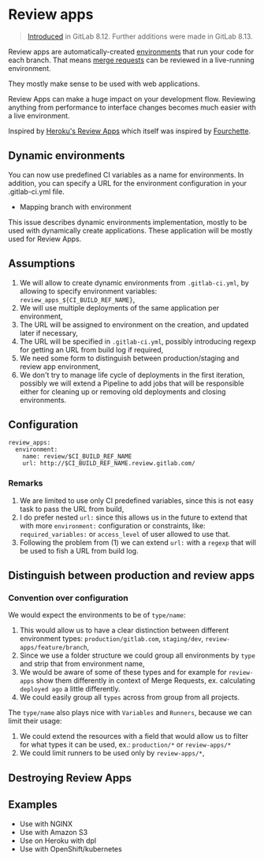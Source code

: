 # Review apps

> [Introduced][ce-21971] in GitLab 8.12. Further additions were made in GitLab 8.13.

Review apps are automatically-created [environments] that run your code for each
branch. That means [merge requests] can be reviewed in a live-running environment.

They mostly make sense to be used with web applications.

Review Apps can make a huge impact on your development flow. Reviewing anything
from performance to interface changes becomes much easier with a live environment.

>
Inspired by [Heroku's Review Apps][heroku-apps] which itself was inspired by
[Fourchette].

## Dynamic environments

You can now use predefined CI variables as a name for environments. In addition,
you can specify a URL for the environment configuration in your .gitlab-ci.yml
file.

- Mapping branch with environment

This issue describes dynamic environments implementation, mostly to be used with dynamically create applications.
These application will be mostly used for Review Apps.

## Assumptions

1. We will allow to create dynamic environments from `.gitlab-ci.yml`, by allowing to specify environment variables: `review_apps_${CI_BUILD_REF_NAME}`,
1. We will use multiple deployments of the same application per environment,
1. The URL will be assigned to environment on the creation, and updated later if necessary,
1. The URL will be specified in `.gitlab-ci.yml`, possibly introducing regexp for getting an URL from build log if required,
1. We need some form to distinguish between production/staging and review app environment,
1. We don't try to manage life cycle of deployments in the first iteration, possibly we will extend a Pipeline to add jobs that will be responsible either for cleaning up or removing old deployments and closing environments.

## Configuration

```
review_apps:
  environment:
    name: review/$CI_BUILD_REF_NAME
    url: http://$CI_BUILD_REF_NAME.review.gitlab.com/
```

### Remarks

1. We are limited to use only CI predefined variables, since this is not easy task to pass the URL from build,
2. I do prefer nested `url:` since this allows us in the future to extend that with more `environment:` configuration or constraints, like: `required_variables:` or `access_level` of user allowed to use that.
3. Following the problem from (1) we can extend `url:` with a `regexp` that will be used to fish a URL from build log.

## Distinguish between production and review apps

### Convention over configuration

We would expect the environments to be of `type/name`:

1. This would allow us to have a clear distinction between different environment types: `production/gitlab.com`, `staging/dev`, `review-apps/feature/branch`,
2. Since we use a folder structure we could group all environments by `type` and strip that from environment name,
3. We would be aware of some of these types and for example for `review-apps` show them differently in context of Merge Requests, ex. calculating `deployed ago` a little differently.
3. We could easily group all `types` across from group from all projects.

The `type/name` also plays nice with `Variables` and `Runners`, because we can limit their usage:

1. We could extend the resources with a field that would allow us to filter for what types it can be used, ex.: `production/*` or `review-apps/*`
2. We could limit runners to be used only by `review-apps/*`,

## Destroying Review Apps


## Examples

- Use with NGINX
- Use with Amazon S3
- Use on Heroku with dpl
- Use with OpenShift/kubernetes

[ce-21971]: https://gitlab.com/gitlab-org/gitlab-ce/issues/21971
[heroku-apps]: https://devcenter.heroku.com/articles/github-integration-review-apps
[environments]: ../environments.md
[merge requests]: ../../user/project/merge_requests.md
[fourchette]: https://github.com/rainforestapp/fourchette
